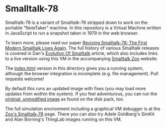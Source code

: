 Smalltalk-78
============
Smalltalk-78 is a variant of Smalltalk-76 stripped down to work on the portable "NoteTaker" machine.
In this repository is a Virtual Machine written in JavaScript to run a snapshot taken in 1979 in the web browser.

To learn more, please read our paper [Reviving Smalltalk-78: The First Modern Smalltalk Lives Again][paper].
The full history of various Smalltalk releases is covered in Dan's [Evolution Of Smalltalk][hopl] article,
which also includes links to a live version using this VM in the accompanying [Smalltalk Zoo][zoo] website.

The [index.html][standalone] version in this directory gives you a running system, although the browser integration is incomplete (e.g. file management). Pull requests welcome!

By default this runs an updated image with fixes (you may load more updates from wothin the system).
If you feel adventurous, you can run the [original, unmodified image][original] as found on the disk pack, too.

The full simulation environment including a graphical VM debugger is at the [Zoo's Smalltalk-78][full] page.
There you can also try Adele Goldberg's SimKit and Alan Borning's ThingLab images running on this VM.

[zoo]: https://smalltalkzoo.thechm.org/
[full]: https://smalltalkzoo.thechm.org/HOPL-St78.html
[standalone]: https://codefrau.github.io/Smalltalk78/?fresh
[original]: https://codefrau.github.io/Smalltalk78/?image=notetaker
[paper]: https://freudenbergs.de/vanessa/publications/Ingalls-2014-Smalltalk78.pdf
[hopl]: https://smalltalkzoo.thechm.org/papers/EvolutionOfSmalltalk.pdf
